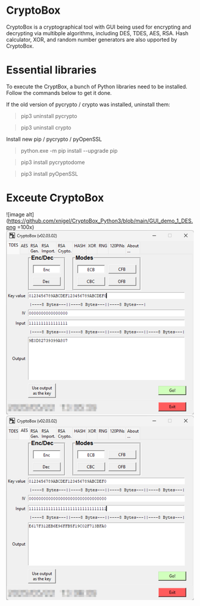 # CryptoBox 
CryptoBox is a cryptographical tool with GUI being used for encrypting and decrypting via multibple algorithms, including DES, TDES, AES, RSA. 
Hash calculator, XOR, and random number generators are also upported by CryptoBox.

# Essential libraries
To execute the CryptBox, a bunch of Python libraries need to be installed. Follow the commands below to get it done.

If the old version of pycrypto / crypto was installed, uninstall them:
>pip3 uninstall pycrypto

>pip3 uninstall crypto

Install new pip / pycrypto / pyOpenSSL
>python.exe -m pip install --upgrade pip

>pip3 install pycryptodome

>pip3 install pyOpenSSL


# Exceute CryptoBox
![image alt](https://github.com/xnigel/CryptoBox_Python3/blob/main/GUI_demo_1_DES.png =100x)
![image alt](https://github.com/xnigel/CryptoBox_Python3/blob/main/GUI_demo_2_TDES.png)
![image alt](https://github.com/xnigel/CryptoBox_Python3/blob/main/GUI_demo_3_AES.png)

